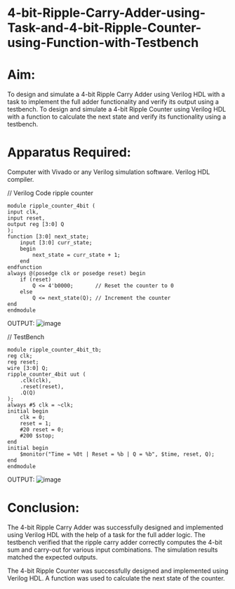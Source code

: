 # 4-bit-Ripple-Carry-Adder-using-Task-and-4-bit-Ripple-Counter-using-Function-with-Testbench
# Aim:
To design and simulate a 4-bit Ripple Carry Adder using Verilog HDL with a task to implement the full adder functionality and verify its output using a testbench.
To design and simulate a 4-bit Ripple Counter using Verilog HDL with a function to calculate the next state and verify its functionality using a testbench.

# Apparatus Required:
Computer with Vivado or any Verilog simulation software.
Verilog HDL compiler.

// Verilog Code ripple counter
```
module ripple_counter_4bit (
input clk,           
input reset,        
output reg [3:0] Q   
);
function [3:0] next_state;
    input [3:0] curr_state;
    begin
        next_state = curr_state + 1;
    end
endfunction
always @(posedge clk or posedge reset) begin
    if (reset)
        Q <= 4'b0000;       // Reset the counter to 0
    else
        Q <= next_state(Q); // Increment the counter
end
endmodule
```
OUTPUT:
![image](https://github.com/user-attachments/assets/7dac18b3-030d-4eb6-bd49-ad380b92f81b)


// TestBench
```
module ripple_counter_4bit_tb;
reg clk;
reg reset;
wire [3:0] Q;
ripple_counter_4bit uut (
    .clk(clk),
    .reset(reset),
    .Q(Q)
);
always #5 clk = ~clk;
initial begin
    clk = 0;
    reset = 1;
    #20 reset = 0;
    #200 $stop;
end
initial begin
    $monitor("Time = %0t | Reset = %b | Q = %b", $time, reset, Q);
end
endmodule
```
OUTPUT:
![image](https://github.com/user-attachments/assets/1b4cc8c6-2b17-49fe-8e05-0c12a58fcff9)


# Conclusion:
The 4-bit Ripple Carry Adder was successfully designed and implemented using Verilog HDL with the help of a task for the full adder logic. The testbench verified that the ripple carry adder correctly computes the 4-bit sum and carry-out for various input combinations. The simulation results matched the expected outputs.

The 4-bit Ripple Counter was successfully designed and implemented using Verilog HDL. A function was used to calculate the next state of the counter.

